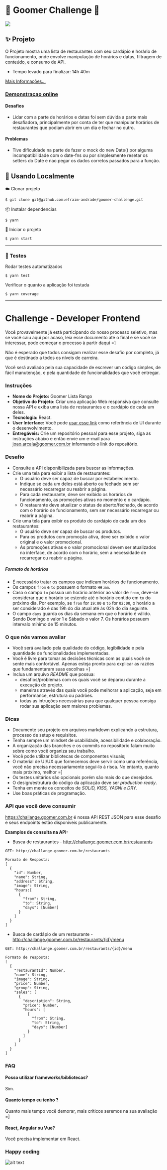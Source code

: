 # :fork_and_knife: Goomer Challenge :fork_and_knife:

<img src="./src/assets/images/goomer-logo.png" style="display: block; margin: 0 auto;" />

## ✨ Projeto

O Projeto mostra uma lista de restaurantes com seu cardápio e horário de funcionamento, onde envolve manipulação de horários e datas, filtragem de conteúdo, e consumo de API.

- Tempo levado para finalizar: 14h 40m

[Mais Informações...](#Challenge---Developer-Frontend)

### [Demonstracao online](https://goomerchallenge.netlify.com)

<!-- Aqui vai vir o GIF do funcionamento  -->

#### Desafios

- Lidar com a parte de horários e datas foi sem dúvida a parte mais desafiadora, principalmente por conta de ter que manipular horários de restaurantes que podiam abrir em um dia e fechar no outro.

#### Problemas

- Tive dificuldade na parte de fazer o mock do new Date() por alguma incompatibilidade com o date-fns ou por simplesmente resetar os setters do Date e nao pegar os dados corretos passados para a função.

## :office: Usando Localmente

:cloud: Clonar projeto

`$ git clone git@github.com:efraim-andrade/goomer-challenge.git`

📦 Instalar dependencias

`$ yarn`

🚀 Iniciar o projeto

`$ yarn start`

---

### :scroll: Testes

Rodar testes automatizados

`$ yarn test`

Verificar o quanto a aplicação foi testada

`$ yarn coverage`

---

# Challenge - Developer Frontend

Você provavelmente já está participando do nosso processo seletivo, mas se você caiu aqui por acaso, leia esse documento até o final e se você se interessar, pode começar o processo à partir daqui =]

Não é esperado que todos consigam realizar esse desafio por completo, já que é destinado a todos os níveis de carreira.

Você será avaliado pela sua capacidade de escrever um código simples, de fácil manutenção, e pela quantidade de funcionalidades que você entregar.

### Instruções

- **Nome do Projeto:** Goomer Lista Rango
- **Objetivo do Projeto:** Criar uma aplicação Web responsiva que consulte nossa API e exiba uma lista de restaurantes e o cardápio de cada um deles.
- **Tecnologia:** React.
- **User Interface:** Você pode [usar esse link](https://xd.adobe.com/spec/f6e71782-ebba-4573-6f7a-005a1a6d391f-80d6/) como referência de UI durante o desenvolvimento.
- **Entregáveis:** Crie um repositório pessoal para esse projeto, siga as instruções abaixo e então envie um e-mail para joao.arcala@goomer.com.br informando o link do repositório.

### Desafio

- Consulte a API disponibilizada para buscar as informações.
- Crie uma tela para exibir a lista de restaurantes:
  - O usuário deve ser capaz de buscar por estabelecimento.
  - Indique se cada um deles está aberto ou fechado sem ser necessário recarregar ou reabrir a página.
  - Para cada restaurante, deve ser exibido os horários de funcionamento, as promoções ativas no momento e o cardápio.
  - O restaurante deve atualizar o status de aberto/fechado, de acordo com o horário de funcionamento, sem ser necessário recarregar ou reabrir a página.
- Crie uma tela para exibir os produto do cardápio de cada um dos restaurantes:
  - O usuário deve ser capaz de buscar os produtos.
  - Para os produtos com promoção ativa, deve ser exibido o valor original e o valor promocional.
  - As promoções ativas e o valor promocional devem ser atualizados na interface, de acordo com o horário, sem a necessidade de recarregar ou reabrir a página.

##### Formato de horários

- É necessário tratar os campos que indicam horários de funcionamento.
- Os campos `from` e `to` possuem o formato `HH:mm`.
- Caso o campo `to` possua um horário anterior ao valor de `from`, deve-se considerar que o horário se estende até o horário contido em `to` do próximo dia. Por exemplo, se `from` for `19:00` e `to` for `02:00`, o horário a ser considerado é das 19h do dia atual até às 02h do dia seguinte.
- O campo `days` guarda os dias da semana em que o horário é válido. Sendo Domingo o valor 1 e Sábado o valor 7. Os horários possuem intervalo mínimo de 15 minutos.

### O que nós vamos avaliar

- Você será avaliado pela qualidade do código, legibilidade e pela quantidade de funcionalidades implementadas.
- Você é livre para tomar as decisões técnicas com as quais você se sente mais confortável. Apenas esteja pronto para explicar as razões que fundamentaram suas escolhas =]
- Inclua um arquivo _README_ que possua:
  - desafios/problemas com os quais você se deparou durante a execução do projeto.
  - maneiras através das quais você pode melhorar a aplicação, seja em performance, estrutura ou padrões.
  - todas as intruções necessárias para que qualquer pessoa consiga rodar sua aplicação sem maiores problemas.

### Dicas

- Documente seu projeto em arquivos markdown explicando a estrutura, processo de setup e requisitos.
- Tenha sempre um mindset de usabilidade, acessibilidade e colaboração.
- A organização das branches e os commits no repositório falam muito sobre como você organiza seu trabalho.
- Você pode utilizar bibliotecas de componentes visuais;
- O material de UI/UX que fornecemos deve servir como uma referência, você não precisa necessariamente segui-lo à risca. No entanto, quanto mais próximo, melhor =]
- Os testes unitários são opcionais porém são mais do que desejados.
- O design/estrutura do código da aplicação deve ser _production ready_.
- Tenha em mente os conceitos de _SOLID, KISS, YAGNI e DRY_.
- Use boas práticas de programação.

### API que você deve consumir

https://challange.goomer.com.br é nossa API REST JSON para esse desafio e seus endpoints estão disponíveis publicamente.

**Examplos de consulta na API:**

- Busca de restaurantes - http://challange.goomer.com.br/restaurants

```
GET: http://challange.goomer.com.br/restaurants

Formato de Resposta:
[
  {
    "id": Number,
    "name": String,
    "address": String,
    "image": String,
    "hours:[
      {
        "from": String,
        "to": String,
        "days": [Number]
      }
    ]
  }
]
```

- Busca de cardápio de um restaurante - http://challange.goomer.com.br/restaurants/{id}/menu

```
GET: http://challange.goomer.com.br/restaurants/{id}/menu

Formato de resposta:
[
  {
    "restaurantId": Number,
    "name": String,
    "image": String,
    "price": Number,
    "group": String,
    "sales": [
      {
        "description": String,
        "price": Number,
        "hours": [
          {
            "from": String,
            "to": String,
            "days": [Number]
          }
        ]
      }
    ]
  }
]
```

### FAQ

#### Posso utilizar frameworks/bibliotecas?

Sim.

#### Quanto tempo eu tenho ?

Quanto mais tempo você demorar, mais críticos seremos na sua avaliação =]

#### React, Angular ou Vue?

Você precisa implementar em React.

### Happy coding

![alt text](https://github.com/goomerdev/job-dev-frontend-interview/raw/master/media/may-the-force-be-with-you.jpg 'Happy Ccoding!!!')
